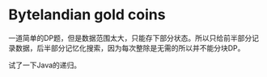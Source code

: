 # Bytelandian gold coins

一道简单的DP题，但是数据范围太大，只能存下部分状态。所以只给前半部分记录数据，后半部分记忆化搜索，因为每次整除是无需的所以并不能分块DP。

试了一下Java的递归。
